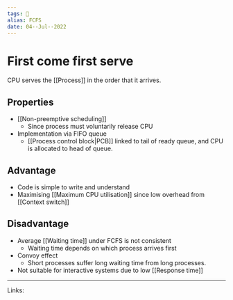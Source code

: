 ```yaml
---
tags: 🌱
alias: FCFS
date: 04--Jul--2022
---
```


# First come first serve

CPU serves the [[Process]] in the order that it arrives.

## Properties
- [[Non-preemptive scheduling]]
    - Since process must voluntarily release CPU
- Implementation via FIFO queue
    - [[Process control block|PCB]] linked to tail of ready queue, and CPU is allocated to head of queue.

## Advantage
- Code is simple to write and understand
- Maximising [[Maximum CPU utilisation]] since low overhead from [[Context switch]]

## Disadvantage
- Average [[Waiting time]] under FCFS is not consistent
    - Waiting time depends on which process arrives first
- Convoy effect
    - Short processes suffer long waiting time from long processes. 
- Not suitable for interactive systems due to low [[Response time]]


---
Links: 